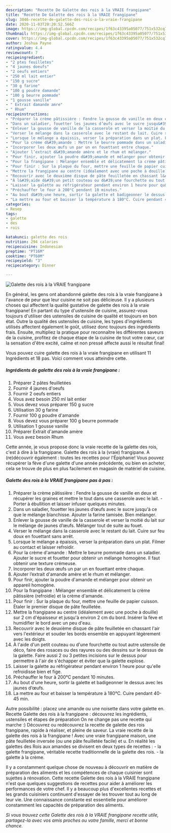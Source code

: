 ```yaml
---
description: "Recette De Galette des rois à la VRAIE frangipane"
title: "Recette De Galette des rois à la VRAIE frangipane"
slug: 3046-recette-de-galette-des-rois-a-la-vraie-frangipane
date: 2020-11-03T20:20:52.566Z
image: https://img-global.cpcdn.com/recipes/1f63c43395a05077/751x532cq70/galette-des-rois-a-la-vraie-frangipane-photo-principale-de-la-recette.jpg
thumbnail: https://img-global.cpcdn.com/recipes/1f63c43395a05077/751x532cq70/galette-des-rois-a-la-vraie-frangipane-photo-principale-de-la-recette.jpg
cover: https://img-global.cpcdn.com/recipes/1f63c43395a05077/751x532cq70/galette-des-rois-a-la-vraie-frangipane-photo-principale-de-la-recette.jpg
author: Joshua Payne
ratingvalue: 4.4
reviewcount: 7
recipeingredient:
- "2 ptes feuilletes"
- "4 jaunes doeufs"
- "2 oeufs entiers"
- "250 ml lait entier"
- "150 g sucre"
- "30 g farine"
- "100 g poudre damande"
- "100 g beurre pommade"
- "1 gousse vanille"
- " Extrait damande amre"
- " Rhum"
recipeinstructions:
- "Préparer la crème pâtissière : Fendre la gousse de vanille en deux et récupérer les graines et mettre le tout dans une casserole avec le lait. Porter à ébullition et laisser infuser quelques minutes."
- "Dans un saladier, fouetter les jaunes d’œufs avec le sucre jusqu&#39;à ce que le mélange blanchisse. Ajouter la farine tamisée. Bien mélanger."
- "Enlever la gousse de vanille de la casserole et verser la moitié du lait sur le mélange de jaunes d’œufs. Mélanger tout de suite au fouet."
- "Verser le mélange dans la casserole avec le restant du lait. Cuire sur feu doux en fouettant sans arrêt."
- "Lorsque le mélange a épaissis, verser la préparation dans un plat. Filmer au contact et laisser refroidir."
- "Pour la crème d&#39;amande : Mettre le beurre pommade dans un saladier. Ajouter le sucre et fouetter pour obtenir un mélange homogène. Il faut obtenir une texture crémeuse."
- "Incorporer les deux œufs un par un en fouettant entre chaque."
- "Ajouter l’extrait d&#39;amande amère et le rhum et mélanger."
- "Pour finir, ajouter la poudre d&#39;amande et mélanger pour obtenir un appareil homogène."
- "Pour la frangipane : Mélanger ensemble et délicatement la crème pâtissière (refroidie) et la crème d&#39;amande."
- "Pour finir : Sur la plaque du four, mettre une feuille de papier cuisson. Étaler le premier disque de pâte feuilletée."
- "Mettre la frangipane au centre (idéalement avec une poche à douille) sur 2 cm d&#39;épaisseur et jusqu&#39;à environ 2 cm du bord. Insérer la fève et humidifier le bord avec un peu d&#39;eau."
- "Recouvrir avec le deuxième disque de pâte feuilletée en chassant l&#39;air vers l&#39;extérieur et souder les bords ensemble en appuyant légèrement avec les doigts."
- "À l&#39;aide d&#39;un petit couteau ou d&#39;une fourchette ou tout autre ustensile de déco, faire des rosaces ou des rayures ou des dessins sur le dessus de la galette. Faire aussi 2 ou 3 petites incisions sur le dessus pour permettre à l&#39;air de s&#39;échapper et éviter que la galette explose."
- "Laisser la galette au réfrigérateur pendant environ 1 heure pour qu&#39;elle refroidisse bien et fige."
- "Préchauffer le four à 200°C pendant 10 minutes."
- "Au bout d&#39;une heure, sortir la galette et badigeonner le dessus avec les jaunes d’œufs."
- "La mettre au four et baisser la température à 180°C. Cuire pendant 40-45 min."
categories:
- Resep
tags:
- galette
- des
- rois

katakunci: galette des rois 
nutrition: 294 calories
recipecuisine: Indonesian
preptime: "PT16M"
cooktime: "PT60M"
recipeyield: "3"
recipecategory: Dinner

---
```



![Galette des rois à la VRAIE frangipane](https://img-global.cpcdn.com/recipes/1f63c43395a05077/751x532cq70/galette-des-rois-a-la-vraie-frangipane-photo-principale-de-la-recette.jpg)

En général, les gens ont abandonné galette des rois à la vraie frangipane à l'avance de peur que leur cuisine ne soit pas délicieuse. Il y a plusieurs choses qui affectent la qualité gustative de galette des rois à la vraie frangipane! En partant du type d'ustensile de cuisine, assurez-vous toujours d'utiliser des ustensiles de cuisine de qualité et toujours en bon état. Outre la qualité des ustensiles de cuisine, les types d'ingrédients utilisés affectent également le goût, utilisez donc toujours des ingrédients frais. Ensuite, multipliez la pratique pour reconnaître les différentes saveurs de la cuisine, profitez de chaque étape de la cuisine de tout votre cœur, car la sensation d'être excité, calme et non pressé affecte aussi le résultat final!

<!--inarticleads1-->

Vous pouvez cuire galette des rois à la vraie frangipane en utilisant 11 Ingrédients et 18 pas. Voici comment vous atteindre cette.

##### Ingrédients de galette des rois à la vraie frangipane :

1. Préparer 2 pâtes feuilletées
1. Fournir 4 jaunes d&#39;oeufs
1. Fournir 2 oeufs entiers
1. Vous avez besoin 250 ml lait entier
1. Vous devez vous préparer 150 g sucre
1. Utilisation 30 g farine
1. Fournir 100 g poudre d&#39;amande
1. Vous devez vous préparer 100 g beurre pommade
1. Utilisation 1 gousse vanille
1. Préparer  Extrait d&#39;amande amère
1. Vous avez besoin  Rhum


Cette année, je vous propose donc la vraie recette de la galette des rois, c&#39;est à dire à la frangipane. Galette des rois à la (vraie) frangipane. A (re)découvrir également : toutes les recettes pour l&#39;Épiphanie! Vous pouvez récupérer la fève d&#39;une galette d&#39;une année précédente, ou bien en acheter, cela se trouve de plus en plus facilement en magasin de matériel de cuisine. 

<!--inarticleads2-->

##### Galette des rois à la VRAIE frangipane pas à pas :

1. Préparer la crème pâtissière : Fendre la gousse de vanille en deux et récupérer les graines et mettre le tout dans une casserole avec le lait. - Porter à ébullition et laisser infuser quelques minutes.
1. Dans un saladier, fouetter les jaunes d’œufs avec le sucre jusqu&#39;à ce que le mélange blanchisse. Ajouter la farine tamisée. Bien mélanger.
1. Enlever la gousse de vanille de la casserole et verser la moitié du lait sur le mélange de jaunes d’œufs. Mélanger tout de suite au fouet.
1. Verser le mélange dans la casserole avec le restant du lait. Cuire sur feu doux en fouettant sans arrêt.
1. Lorsque le mélange a épaissis, verser la préparation dans un plat. Filmer au contact et laisser refroidir.
1. Pour la crème d&#39;amande : Mettre le beurre pommade dans un saladier. Ajouter le sucre et fouetter pour obtenir un mélange homogène. Il faut obtenir une texture crémeuse.
1. Incorporer les deux œufs un par un en fouettant entre chaque.
1. Ajouter l’extrait d&#39;amande amère et le rhum et mélanger.
1. Pour finir, ajouter la poudre d&#39;amande et mélanger pour obtenir un appareil homogène.
1. Pour la frangipane : Mélanger ensemble et délicatement la crème pâtissière (refroidie) et la crème d&#39;amande.
1. Pour finir : Sur la plaque du four, mettre une feuille de papier cuisson. Étaler le premier disque de pâte feuilletée.
1. Mettre la frangipane au centre (idéalement avec une poche à douille) sur 2 cm d&#39;épaisseur et jusqu&#39;à environ 2 cm du bord. Insérer la fève et humidifier le bord avec un peu d&#39;eau.
1. Recouvrir avec le deuxième disque de pâte feuilletée en chassant l&#39;air vers l&#39;extérieur et souder les bords ensemble en appuyant légèrement avec les doigts.
1. À l&#39;aide d&#39;un petit couteau ou d&#39;une fourchette ou tout autre ustensile de déco, faire des rosaces ou des rayures ou des dessins sur le dessus de la galette. Faire aussi 2 ou 3 petites incisions sur le dessus pour permettre à l&#39;air de s&#39;échapper et éviter que la galette explose.
1. Laisser la galette au réfrigérateur pendant environ 1 heure pour qu&#39;elle refroidisse bien et fige.
1. Préchauffer le four à 200°C pendant 10 minutes.
1. Au bout d&#39;une heure, sortir la galette et badigeonner le dessus avec les jaunes d’œufs.
1. La mettre au four et baisser la température à 180°C. Cuire pendant 40-45 min.


Autre possibilité : placez une amande ou une noisette dans votre galette en. Recette Galette des rois à la frangipane : découvrez les ingrédients, ustensiles et étapes de préparation On ne change pas une recette qui marche :) Découvrez ou redécouvrez la recette de galette des rois frangipane, rapide à réaliser, et pleine de saveur. La vraie recette de la galette des rois à la frangipane ! Avec une vraie frangipane maison, une pâte feuilletée inversée (ou une pâte feuilletée facile) et u. En réalité les galettes des Rois aux amandes se divisent en deux types de recettes : - la galette frangipane, véritable recette traditionnelle de la galette des rois. - la galette à la crème. 

<!--inarticleads1-->

<p>
Il y a constamment quelque chose de nouveau à découvrir en matière de préparation des aliments et les compétences de chaque cuisinier sont sujettes à rénovation. Cette recette Galette des rois à la VRAIE frangipane n'est que quelques suggestions de recettes pour aider à améliorer les performances de votre chef. Il y a beaucoup plus d'excellentes recettes et les grands cuisiniers continuent d'essayer de les trouver tout au long de leur vie. Une connaissance constante est essentielle pour améliorer constamment les capacités de préparation des aliments.
</p>

<p>
<i>Si vous trouvez cette Galette des rois à la VRAIE frangipane recette utile, partagez-la avec vos amis proches ou votre famille, merci et bonne chance.</i>
</p>
